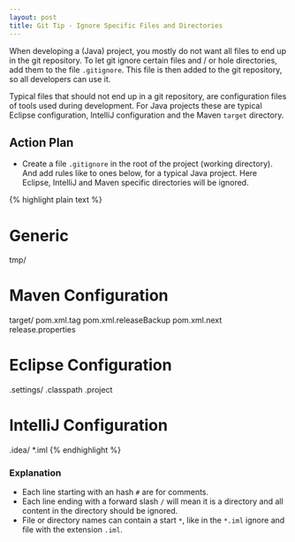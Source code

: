 ```yaml
---
layout: post
title: Git Tip - Ignore Specific Files and Directories
---
```


When developing a (Java) project, you mostly do not want all files to end up in the git repository. To let git ignore certain 
files and / or hole directories, add them to the file `.gitignore`. This file is then added to the git repository, so all
developers can use it.

Typical files that should not end up in a git repository, are configuration files of tools used during development. For Java projects these are typical Eclipse configuration, IntelliJ configuration and the Maven `target` directory.


## Action Plan

- Create a file `.gitignore` in the root of the project (working directory). And add rules like to ones below, for a typical
Java project. Here Eclipse, IntelliJ and Maven specific directories will be ignored.

{% highlight plain text %}
# Generic
tmp/

# Maven Configuration
target/
pom.xml.tag
pom.xml.releaseBackup
pom.xml.next
release.properties

# Eclipse Configuration
.settings/
.classpath
.project

# IntelliJ Configuration
.idea/
*.iml
{% endhighlight %}


### Explanation

- Each line starting with an hash `#` are for comments.
- Each line ending with a forward slash `/` will mean it is a directory and all content in the directory should be ignored.
- File or directory names can contain a start `*`, like in the `*.iml` ignore and file with the extension `.iml`.
